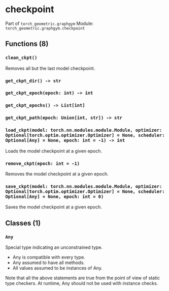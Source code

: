 # checkpoint

Part of `torch_geometric.graphgym`
Module: `torch_geometric.graphgym.checkpoint`

## Functions (8)

### `clean_ckpt()`

Removes all but the last model checkpoint.

### `get_ckpt_dir() -> str`

### `get_ckpt_epoch(epoch: int) -> int`

### `get_ckpt_epochs() -> List[int]`

### `get_ckpt_path(epoch: Union[int, str]) -> str`

### `load_ckpt(model: torch.nn.modules.module.Module, optimizer: Optional[torch.optim.optimizer.Optimizer] = None, scheduler: Optional[Any] = None, epoch: int = -1) -> int`

Loads the model checkpoint at a given epoch.

### `remove_ckpt(epoch: int = -1)`

Removes the model checkpoint at a given epoch.

### `save_ckpt(model: torch.nn.modules.module.Module, optimizer: Optional[torch.optim.optimizer.Optimizer] = None, scheduler: Optional[Any] = None, epoch: int = 0)`

Saves the model checkpoint at a given epoch.

## Classes (1)

### `Any`

Special type indicating an unconstrained type.

- Any is compatible with every type.
- Any assumed to have all methods.
- All values assumed to be instances of Any.

Note that all the above statements are true from the point of view of
static type checkers. At runtime, Any should not be used with instance
checks.
